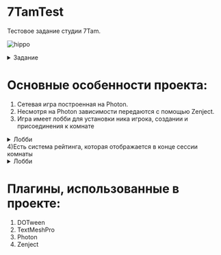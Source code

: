 # 7TamTest
Тестовое задание студии 7Tam.

![hippo](https://media.giphy.com/media/v1.Y2lkPTc5MGI3NjExODkyYWMxNzJmNjViYTdlM2Q4MjNkMDFlZTA4ZWZhYTIxMzViMDlkNCZlcD12MV9pbnRlcm5hbF9naWZzX2dpZklkJmN0PWc/hPbYbRqTe1YvPlanU2/giphy.gif)

<details>
<summary>Задание</summary>
<br>
Задача
1)  Создать 2D игру для Android на Unity, где 2 и более игроков с
разных Android устройств смогут зайти в лобби;
2) Обязательно использовать следующую версию Unity 2021.3.9f1.

Требования к игре
Сцены
1) В игре должны присутствовать 3 сцены: Loading, Lobby, Game.
Описание стека технологий
2) Для выполнения задания можно использовать любой бесплатный
сетевой движок и облачный сервис для создания масштабируемых
кроссплатформенных многопользовательских игр.
Лобби
1) В лобби должна быть возможность создать комнату и войти в неё,
а также подключиться к комнате, уже созданной другим игроком.
Сцена лобби: есть два поля с кнопками, в одно поле игрок может
написать название комнаты, а затем нажать кнопку “Создать”, в
другом поле игрок пишет название созданной комнаты, нажимает
кнопку "Войти" и ждет, когда на другом девайсе другой игрок
войдет в комнату с тем же названием.
Игровой процесс
2) После входа в комнату игроки попадают на боевой сервер и
начинается игровой процесс. Есть поле, ограниченное размером
экрана, на нем разбросаны лутабельные монеты, которые каждый
игрок может собрать;
3) Когда на игровом поле появляются минимум 2 игрока, каждый из
них имеет способность поворачиваться и перемещаться в
определенную сторону, а также стрелять в том направлении куда
смотрит. Для управления игроком используется экранный
виртуальный джойстик;
4) Игрок имеет полосу здоровья и шкалу сбора монет;
5) Если в игрока попадает снаряд, который выпустил другой игрок,
шкала здоровья уменьшается;
6) Игроки должны визуально отличаться друг от друга (имя, цвет или
изображение);
7) Игра заканчивается, когда в живых останется 1 игрок. После этого
появляется победный pop-up с информацией, где указаны имя
победителя и сколько монет он собрал.
</details>

# Основные особенности проекта:
1) Сетевая игра построенная на Photon.
2) Несмотря на Photon зависимости передаются с помощью Zenject.
3) Игра имеет лобби для установки ника игрока, создании и присоединения к комнате
<details>
<summary>Лобби</summary>
<br>
![image](https://github.com/Vanolim/7TamTest/assets/60060770/87303522-3476-44f6-9bbb-dbcb8328822c)
</details>
4)Есть система рейтинга, которая отображается в конце сессии комнаты
<details>
<summary>Лобби</summary>
<br>
![image](https://github.com/Vanolim/7TamTest/assets/60060770/455ad90d-019f-47ba-b821-c1c6813fea9c)
</details>

# Плагины, использованные в проекте:
1) DOTween
2) TextMeshPro
3) Photon
4) Zenject
